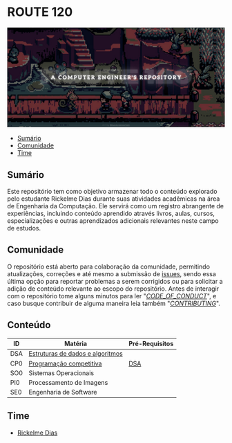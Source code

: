 # ROUTE 120

![Route 120 by Blueeyesnorton](./assets/route-120.png)

- [Sumário](#sumário)
- [Comunidade](#comunidade)
- [Time](#time)

## Sumário

Este repositório tem como objetivo armazenar todo o conteúdo explorado pelo estudante Rickelme Dias durante suas atividades acadêmicas na área de Engenharia da Computação. Ele servirá como um registro abrangente de experiências, incluindo conteúdo aprendido através livros, aulas, cursos, especializações e outras aprendizados adicionais relevantes neste campo de estudos.

## Comunidade

O repositório está aberto para colaboração da comunidade, permitindo atualizações, correções e até mesmo a submissão de [issues](https://github.com/RickelmeDias/Route-120/issues), sendo essa última opção para reportar problemas a serem corrigidos ou para solicitar a adição de conteúdo relevante ao escopo do repositório. Antes de interagir com o repositório tome alguns minutos para ler "_[CODE_OF_CONDUCT](./CODE_OF_CONDUCT.md)_", e caso busque contribuir de alguma maneira leia também "_[CONTRIBUTING](./CONTRIBUTING.md)_".

## Conteúdo

| ID  | Matéria                                                            | Pré-Requisitos                        |
| --- | ------------------------------------------------------------------ | ------------------------------------- |
| DSA | [Estruturas de dados e algoritmos](./data-structures-n-algorithms) |                                       |
| CP0 | [Programação competitiva](./competitive-programming/)              | [DSA](./data-structures-n-algorithms) |
| SO0 | Sistemas Operacionais                                              |                                       |
| PI0 | Processamento de Imagens                                           |                                       |
| SE0 | Engenharia de Software                                             |                                       |

## Time

- [Rickelme Dias](https://github.com/RickelmeDias)
